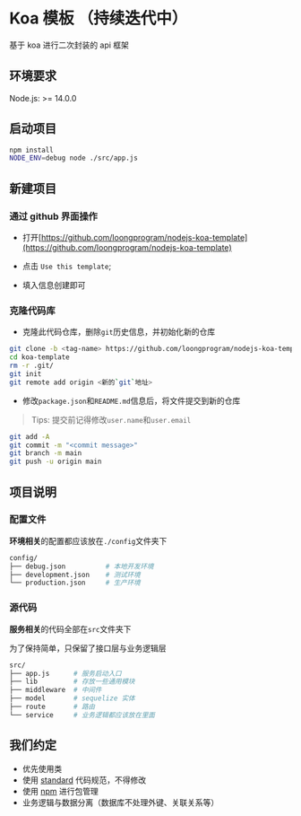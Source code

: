 # Koa 模板 （持续迭代中）

基于 koa 进行二次封装的 api 框架

## 环境要求

Node.js: >= 14.0.0

## 启动项目

```bash
npm install
NODE_ENV=debug node ./src/app.js 
```

## 新建项目

### 通过 github 界面操作

+ 打开[https://github.com/loongprogram/nodejs-koa-template](https://github.com/loongprogram/nodejs-koa-template)

+ 点击 `Use this template`;

+ 填入信息创建即可

### 克隆代码库

+ 克隆此代码仓库，删除`git`历史信息，并初始化新的仓库

```bash
git clone -b <tag-name> https://github.com/loongprogram/nodejs-koa-template.git <your-project-name> --depth=1
cd koa-template
rm -r .git/
git init
git remote add origin <新的`git`地址>
```

+ 修改`package.json`和`README.md`信息后，将文件提交到新的仓库

> Tips: 提交前记得修改`user.name`和`user.email`

```bash
git add -A
git commit -m "<commit message>"
git branch -m main
git push -u origin main
```

## 项目说明

### 配置文件

**环境相关**的配置都应该放在`./config`文件夹下

```bash
config/
├── debug.json          # 本地开发环境
├── development.json    # 测试环境
└── production.json     # 生产环境
```

### 源代码

**服务相关**的代码全部在`src`文件夹下

为了保持简单，只保留了接口层与业务逻辑层

```bash
src/
├── app.js      # 服务启动入口
├── lib         # 存放一些通用模块
├── middleware  # 中间件
├── model       # sequelize 实体
├── route       # 路由
└── service     # 业务逻辑都应该放在里面
```

## 我们约定

+ 优先使用类
+ 使用 [standard](https://standardjs.com/readme-zhcn.html) 代码规范，不得修改
+ 使用 [npm](https://docs.npmjs.com/cli/v7/commands) 进行包管理
+ 业务逻辑与数据分离（数据库不处理外键、关联关系等）
